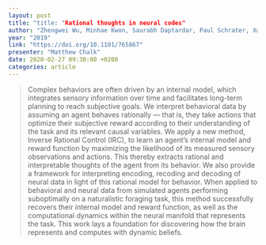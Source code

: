 ```yaml
---
layout: post
title: "title: "Rational thoughts in neural codes"
author: "Zhengwei Wu, Minhae Kwon, Saurabh Daptardar, Paul Schrater, Xaq Pitkow"
year: "2019"
link: "https://doi.org/10.1101/765867"
presenter: "Matthew Chalk"
date: 2020-02-27 09:30:00 +0200
categories: article
---
```

> Complex behaviors are often driven by an internal model, which integrates sensory information over time and facilitates long-term planning to reach subjective goals. We interpret behavioral data by assuming an agent behaves rationally — that is, they take actions that optimize their subjective reward according to their understanding of the task and its relevant causal variables. We apply a new method, Inverse Rational Control (IRC), to learn an agent’s internal model and reward function by maximizing the likelihood of its measured sensory observations and actions. This thereby extracts rational and interpretable thoughts of the agent from its behavior. We also provide a framework for interpreting encoding, recoding and decoding of neural data in light of this rational model for behavior. When applied to behavioral and neural data from simulated agents performing suboptimally on a naturalistic foraging task, this method successfully recovers their internal model and reward function, as well as the computational dynamics within the neural manifold that represents the task. This work lays a foundation for discovering how the brain represents and computes with dynamic beliefs.
